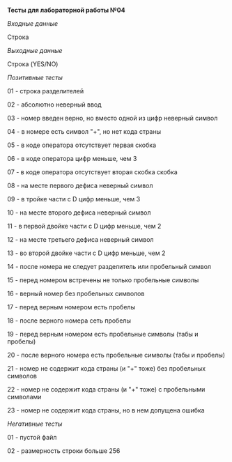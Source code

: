 **Тесты для лабораторной работы №04**

_Входные данные_

Строка

_Выходные данные_

Строка (YES/NO)

_Позитивные тесты_

01 - строка разделителей

02 - абсолютно неверный ввод

03 - номер введен верно, но вместо одной из цифр неверный символ

04 - в номере есть символ "+", но нет кода страны

05 - в коде оператора отсутствует первая скобка

06 - в коде оператора цифр меньше, чем 3

07 - в коде оператора отсутствует вторая скобка скобка

08 - на месте первого дефиса неверный символ

09 - в тройке части с D цифр меньше, чем 3

10 - на месте второго дефиса неверный символ

11 - в первой двойке части с D цифр меньше, чем 2

12 - на месте третьего дефиса неверный символ

13 - во второй двойке части с D цифр меньше, чем 2

14 - после номера не следует разделитель или пробельный символ

15 - перед номером встречены не только пробельные символы

16 - верный номер без пробельных символов

17 - перед верным номером есть пробелы

18 - после верного номера сеть пробелы

19 - перед верным номером есть пробельные символы (табы и пробелы)

20 - после верного номера есть пробельные символы (табы и пробелы)

21 - номер не содержит кода страны (и "+" тоже) без пробельных символов

22 - номер не содержит кода страны (и "+" тоже) с пробельными символами

23 - номер не содержит кода страны, но в нем допущена ошибка

_Негативные тесты_

01 - пустой файл

02 - размерность строки больше 256
